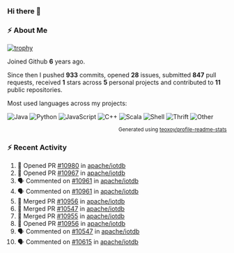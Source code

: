 ### Hi there 👋

### :zap: About Me

[![trophy](https://github-profile-trophy.vercel.app/?username=HTHou&theme=onedark)](https://github.com/ryo-ma/github-profile-trophy)
   
Joined Github **6** years ago.

Since then I pushed **933** commits, opened **28** issues, submitted **847** pull requests, received **1** stars across **5** personal projects and contributed to **11** public repositories.

Most used languages across my projects:

![Java](https://img.shields.io/static/v1?style=flat-square&label=%E2%A0%80&color=555&labelColor=%23b07219&message=Java%EF%B8%B195.4%25)
![Python](https://img.shields.io/static/v1?style=flat-square&label=%E2%A0%80&color=555&labelColor=%233572A5&message=Python%EF%B8%B11.2%25)
![JavaScript](https://img.shields.io/static/v1?style=flat-square&label=%E2%A0%80&color=555&labelColor=%23f1e05a&message=JavaScript%EF%B8%B10.7%25)
![C++](https://img.shields.io/static/v1?style=flat-square&label=%E2%A0%80&color=555&labelColor=%23f34b7d&message=C%2B%2B%EF%B8%B10.5%25)
![Scala](https://img.shields.io/static/v1?style=flat-square&label=%E2%A0%80&color=555&labelColor=%23c22d40&message=Scala%EF%B8%B10.4%25)
![Shell](https://img.shields.io/static/v1?style=flat-square&label=%E2%A0%80&color=555&labelColor=%2389e051&message=Shell%EF%B8%B10.3%25)
![Thrift](https://img.shields.io/static/v1?style=flat-square&label=%E2%A0%80&color=555&labelColor=%23D12127&message=Thrift%EF%B8%B10.3%25)
![Other](https://img.shields.io/static/v1?style=flat-square&label=%E2%A0%80&color=555&labelColor=%23ededed&message=Other%EF%B8%B10.8%25)

<p align="right"><sub>Generated using <a href="https://github.com/marketplace/actions/profile-readme-stats">teoxoy/profile-readme-stats</a></sub></p>


<!--![](https://github.com/HTHou/HTHou/blob/output/github-contribution-grid-snake.svg)-->

<!--![Haonan Hou's github stats](https://github-readme-stats.vercel.app/api?username=HTHou&count_private=true&show_icons=true&theme=onedark)-->

<!--![Haonan Hou's wakatime stats](https://github-readme-stats.vercel.app/api/wakatime?username=HTHou&layout=compact&theme=onedark)-->

<!--![Top Langs](https://github-readme-stats.vercel.app/api/top-langs/?username=HTHou&theme=onedark&layout=compact)-->

### :zap: Recent Activity
<!--START_SECTION:activity-->
1. 💪 Opened PR [#10980](https://github.com/apache/iotdb/pull/10980) in [apache/iotdb](https://github.com/apache/iotdb)
2. 💪 Opened PR [#10967](https://github.com/apache/iotdb/pull/10967) in [apache/iotdb](https://github.com/apache/iotdb)
3. 🗣 Commented on [#10961](https://github.com/apache/iotdb/issues/10961#issuecomment-1694915113) in [apache/iotdb](https://github.com/apache/iotdb)
4. 🗣 Commented on [#10961](https://github.com/apache/iotdb/issues/10961#issuecomment-1694622134) in [apache/iotdb](https://github.com/apache/iotdb)
5. 🎉 Merged PR [#10956](https://github.com/apache/iotdb/pull/10956) in [apache/iotdb](https://github.com/apache/iotdb)
6. 🎉 Merged PR [#10547](https://github.com/apache/iotdb/pull/10547) in [apache/iotdb](https://github.com/apache/iotdb)
7. 🎉 Merged PR [#10955](https://github.com/apache/iotdb/pull/10955) in [apache/iotdb](https://github.com/apache/iotdb)
8. 💪 Opened PR [#10956](https://github.com/apache/iotdb/pull/10956) in [apache/iotdb](https://github.com/apache/iotdb)
9. 🗣 Commented on [#10547](https://github.com/apache/iotdb/pull/10547#issuecomment-1692829958) in [apache/iotdb](https://github.com/apache/iotdb)
10. 🗣 Commented on [#10615](https://github.com/apache/iotdb/pull/10615#issuecomment-1692828031) in [apache/iotdb](https://github.com/apache/iotdb)
<!--END_SECTION:activity-->

<!--
**HTHou/HTHou** is a ✨ _special_ ✨ repository because its `README.md` (this file) appears on your GitHub profile.

Here are some ideas to get you started:

- 🔭 I’m currently working on ...
- 🌱 I’m currently learning ...
- 👯 I’m looking to collaborate on ...
- 🤔 I’m looking for help with ...
- 💬 Ask me about ...
- 📫 How to reach me: ...
- 😄 Pronouns: ...
- ⚡ Fun fact: ...
-->
